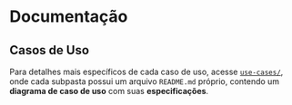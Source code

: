 # Documentação

## Casos de Uso

Para detalhes mais específicos de cada caso de uso, acesse [`use-cases/`](use-cases/), onde cada subpasta possui um arquivo `README.md` próprio, contendo um **diagrama de caso de uso** com suas **especificações**.
